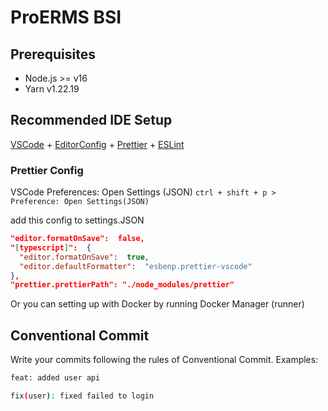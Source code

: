 # ProERMS BSI

## Prerequisites

- Node.js >= v16
- Yarn v1.22.19

## Recommended IDE Setup

[VSCode](https://code.visualstudio.com/) +
[EditorConfig](https://marketplace.visualstudio.com/items?itemName=EditorConfig.EditorConfig) +
[Prettier](https://marketplace.visualstudio.com/items?itemName=esbenp.prettier-vscode) +
[ESLint](https://marketplace.visualstudio.com/items?itemName=dbaeumer.vscode-eslint)

### Prettier Config

VSCode Preferences: Open Settings (JSON)
`ctrl + shift + p > Preference: Open Settings(JSON)`

add this config to settings.JSON

```JSON
"editor.formatOnSave":  false,
"[typescript]":  {
  "editor.formatOnSave":  true,
  "editor.defaultFormatter":  "esbenp.prettier-vscode"
},
"prettier.prettierPath": "./node_modules/prettier"

```

Or you can setting up with Docker by running Docker Manager (runner)

## Conventional Commit

Write your commits following the rules of Conventional Commit. Examples:

```bash
feat: added user api
```

```bash
fix(user): fixed failed to login
```
